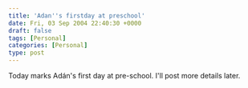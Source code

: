 ```yaml
---
title: 'Adan''s firstday at preschool'
date: Fri, 03 Sep 2004 22:40:30 +0000
draft: false
tags: [Personal]
categories: [Personal]
type: post
---
```


Today marks Adán's first day at pre-school. I'll post more details later.